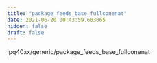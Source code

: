 ```yaml
---
title: "package_feeds_base_fullconenat"
date: 2021-06-20 00:43:59.603065
hidden: false
draft: false
---
```


ipq40xx/generic/package_feeds_base_fullconenat

